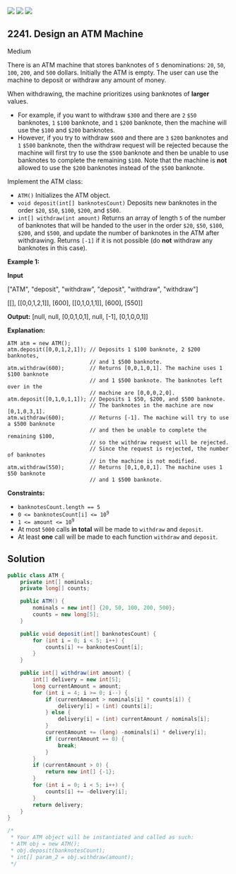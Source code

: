 [![](https://img.shields.io/github/stars/javadev/LeetCode-in-Java?label=Stars&style=flat-square)](https://github.com/javadev/LeetCode-in-Java)
[![](https://img.shields.io/github/forks/javadev/LeetCode-in-Java?label=Fork%20me%20on%20GitHub%20&style=flat-square)](https://github.com/javadev/LeetCode-in-Java/fork)
[![](https://img.shields.io/badge/-LeetCode%20in%20Kotlin-blue?style=flat-square)](https://github.com/javadev/LeetCode-in-Kotlin)

## 2241\. Design an ATM Machine

Medium

There is an ATM machine that stores banknotes of `5` denominations: `20`, `50`, `100`, `200`, and `500` dollars. Initially the ATM is empty. The user can use the machine to deposit or withdraw any amount of money.

When withdrawing, the machine prioritizes using banknotes of **larger** values.

*   For example, if you want to withdraw `$300` and there are `2` `$50` banknotes, `1` `$100` banknote, and `1` `$200` banknote, then the machine will use the `$100` and `$200` banknotes.
*   However, if you try to withdraw `$600` and there are `3` `$200` banknotes and `1` `$500` banknote, then the withdraw request will be rejected because the machine will first try to use the `$500` banknote and then be unable to use banknotes to complete the remaining `$100`. Note that the machine is **not** allowed to use the `$200` banknotes instead of the `$500` banknote.

Implement the ATM class:

*   `ATM()` Initializes the ATM object.
*   `void deposit(int[] banknotesCount)` Deposits new banknotes in the order `$20`, `$50`, `$100`, `$200`, and `$500`.
*   `int[] withdraw(int amount)` Returns an array of length `5` of the number of banknotes that will be handed to the user in the order `$20`, `$50`, `$100`, `$200`, and `$500`, and update the number of banknotes in the ATM after withdrawing. Returns `[-1]` if it is not possible (do **not** withdraw any banknotes in this case).

**Example 1:**

**Input**

["ATM", "deposit", "withdraw", "deposit", "withdraw", "withdraw"]

[[], [[0,0,1,2,1]], [600], [[0,1,0,1,1]], [600], [550]]

**Output:** [null, null, [0,0,1,0,1], null, [-1], [0,1,0,0,1]]

**Explanation:**

    ATM atm = new ATM();
    atm.deposit([0,0,1,2,1]); // Deposits 1 $100 banknote, 2 $200 banknotes,
                              // and 1 $500 banknote.
    atm.withdraw(600);        // Returns [0,0,1,0,1]. The machine uses 1 $100 banknote
                              // and 1 $500 banknote. The banknotes left over in the
                              // machine are [0,0,0,2,0].
    atm.deposit([0,1,0,1,1]); // Deposits 1 $50, $200, and $500 banknote.
                              // The banknotes in the machine are now [0,1,0,3,1].
    atm.withdraw(600);        // Returns [-1]. The machine will try to use a $500 banknote
                              // and then be unable to complete the remaining $100,
                              // so the withdraw request will be rejected.
                              // Since the request is rejected, the number of banknotes
                              // in the machine is not modified.
    atm.withdraw(550);        // Returns [0,1,0,0,1]. The machine uses 1 $50 banknote
                              // and 1 $500 banknote.

**Constraints:**

*   `banknotesCount.length == 5`
*   <code>0 <= banknotesCount[i] <= 10<sup>9</sup></code>
*   <code>1 <= amount <= 10<sup>9</sup></code>
*   At most `5000` calls **in total** will be made to `withdraw` and `deposit`.
*   At least **one** call will be made to each function `withdraw` and `deposit`.

## Solution

```java
public class ATM {
    private int[] nominals;
    private long[] counts;

    public ATM() {
        nominals = new int[] {20, 50, 100, 200, 500};
        counts = new long[5];
    }

    public void deposit(int[] banknotesCount) {
        for (int i = 0; i < 5; i++) {
            counts[i] += banknotesCount[i];
        }
    }

    public int[] withdraw(int amount) {
        int[] delivery = new int[5];
        long currentAmount = amount;
        for (int i = 4; i >= 0; i--) {
            if (currentAmount > nominals[i] * counts[i]) {
                delivery[i] = (int) counts[i];
            } else {
                delivery[i] = (int) currentAmount / nominals[i];
            }
            currentAmount += (long) -nominals[i] * delivery[i];
            if (currentAmount == 0) {
                break;
            }
        }
        if (currentAmount > 0) {
            return new int[] {-1};
        }
        for (int i = 0; i < 5; i++) {
            counts[i] += -delivery[i];
        }
        return delivery;
    }
}

/*
 * Your ATM object will be instantiated and called as such:
 * ATM obj = new ATM();
 * obj.deposit(banknotesCount);
 * int[] param_2 = obj.withdraw(amount);
 */
```